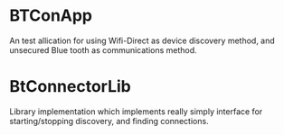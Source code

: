 # BTConApp

An test allication for using Wifi-Direct as device discovery method, and unsecured Blue tooth as communications method.

# BtConnectorLib

Library implementation which implements really simply interface for starting/stopping discovery, and finding connections.